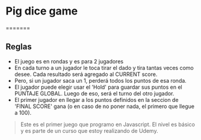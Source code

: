 # Pig dice game
=======

## Reglas

+ El juego es en rondas y es para 2 jugadores
+ En cada turno a un jugador le toca tirar el dado y tira tantas veces como desee. Cada resultado será agregado al CURRENT score.
+ Pero, si un jugador saca un 1, perderá todos los puntos de esa ronda.
+ El jugador puede elegir usar el 'Hold' para guardar sus puntos en el PUNTAJE GLOBAL. Luego de eso, será el turno del otro jugador.
+ El primer jugador en llegar a los puntos definidos en la seccion de 'FINAL SCORE' gana (o en caso de no poner nada, el primero que llegue a 100).

> Este es el primer juego que programo en Javascript. El nivel es básico y es parte de un curso que estoy realizando de Udemy.

